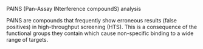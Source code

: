 PAINS (Pan-Assay INterference compoundS) analysis

PAINS are compounds that frequently show erroneous results (false positives) in high-throughput screening (HTS). This is a consequence of the functional groups they contain which cause non-specific binding to a wide range of targets.
